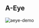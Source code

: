 ## A-Eye

![aeye-demo](https://raw.githubusercontent.com/Alaawael3/A-Eye/main/images%20%26%20video/Untitledvideo-MadewithClipchamp-ezgif.com-video-to-gif-converter.gif)
